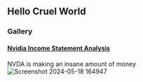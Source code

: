 ## Hello Cruel World




### Gallery

#### [Nvidia Income Statement Analysis](https://github.com/nurciuoli/nurciuoli/open-quant/nvda-income-statement.ipynb)
NVDA is making an insane amount of money
![Screenshot 2024-05-18 164947](https://github.com/nurciuoli/nurciuoli/assets/57609455/5e2d3812-04b9-4b84-b118-9268cca5771e)
